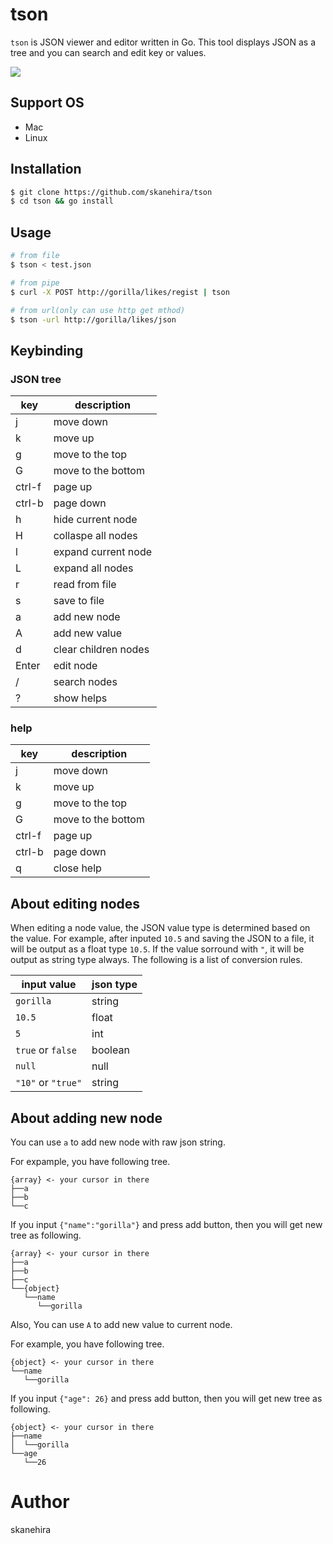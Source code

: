 # tson
`tson` is JSON viewer and editor written in Go.
This tool displays JSON as a tree and you can search and edit key or values.

![](https://i.imgur.com/9Z6qOY4.gif)

## Support OS
- Mac
- Linux

## Installation
```sh
$ git clone https://github.com/skanehira/tson
$ cd tson && go install
```

## Usage
```sh
# from file
$ tson < test.json

# from pipe
$ curl -X POST http://gorilla/likes/regist | tson

# from url(only can use http get mthod)
$ tson -url http://gorilla/likes/json
```

## Keybinding
### JSON tree

| key    | description          |
|--------|----------------------|
| j      | move down            |
| k      | move up              |
| g      | move to the top      |
| G      | move to the bottom   |
| ctrl-f | page up              |
| ctrl-b | page down            |
| h      | hide current node    |
| H      | collaspe all nodes   |
| l      | expand current node  |
| L      | expand all nodes     |
| r      | read from file       |
| s      | save to file         |
| a      | add new node         |
| A      | add new value        |
| d      | clear children nodes |
| Enter  | edit node            |
| /      | search nodes         |
| ?      | show helps           |

### help
| key    | description        |
|--------|--------------------|
| j      | move down          |
| k      | move up            |
| g      | move to the top    |
| G      | move to the bottom |
| ctrl-f | page up            |
| ctrl-b | page down          |
| q      | close help         |

## About editing nodes
When editing a node value, the JSON value type is determined based on the value.
For example, after inputed `10.5` and saving the JSON to a file, it will be output as a float type `10.5`.
If the value sorround with `"`, it will be output as string type always.
The following is a list of conversion rules.

| input value        | json type |
|--------------------|-----------|
| `gorilla`          | string    |
| `10.5`             | float     |
| `5`                | int       |
| `true` or `false`  | boolean   |
| `null`             | null      |
| `"10"` or `"true"` | string    |

## About adding new node
You can use `a` to add new node with raw json string.

For expample, you have following tree.

```
{array} <- your cursor in there
├──a
├──b
└──c
```

If you input `{"name":"gorilla"}` and press add button,
then you will get new tree as following.

```
{array} <- your cursor in there
├──a
├──b
├──c
└──{object}
   └──name
      └──gorilla
```

Also, You can use `A` to add new value to current node.

For example, you have following tree.

```
{object} <- your cursor in there
└──name
   └──gorilla
```

If you input `{"age": 26}` and press add button,
then you will get new tree as following.

```
{object} <- your cursor in there
├──name
│  └──gorilla
└──age
   └──26
```

# Author
skanehira
